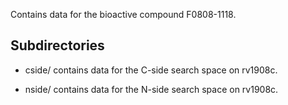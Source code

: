 Contains data for the bioactive compound F0808-1118.

## Subdirectories

- cside/ contains data for the C-side search space on rv1908c.

- nside/ contains data for the N-side search space on rv1908c.

